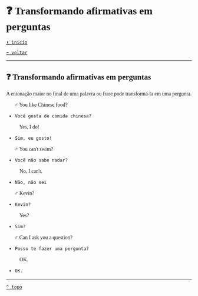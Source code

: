 <font face="Calibri">

# ❓ Transformando afirmativas em perguntas

[`⬆️ inicio`](../../EF%20Route.md)

[`⬅️ voltar`](../Iniciante%202.md)

---

## ❓ Transformando afirmativas em perguntas

A entonação maior no final de uma palavra ou frase pode transformá-la em uma pergunta.

🧔🏻‍♂️ You like Chinese food?

+ `Você gosta de comida chinesa?`

👩🏻‍🦰 Yes, I do!

+ `Sim, eu gosto!`

🧔🏻‍♂️ You can't swim?

+ `Você não sabe nadar?`

👩🏻‍🦰 No, I can't.

+ `Não, não sei`

🧔🏻‍♂️ Kevin?

+ `Kevin?`

👩🏻‍🦰 Yes?

+ `Sim?`

🧔🏻‍♂️ Can I ask you a question?

+ `Posso te fazer uma pergunta?`

👩🏻‍🦰 OK.

+ `OK.`

---

[`^ topo`](#-Transformando-afirmativas-em-perguntas)
</font>
